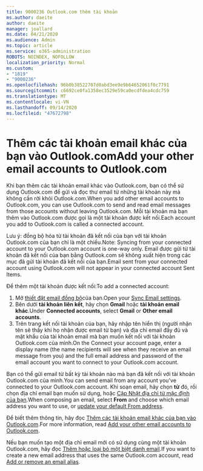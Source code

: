 ```yaml
---
title: 9000236 Outlook.com thêm tài khoản
ms.author: daeite
author: daeite
manager: joallard
ms.date: 04/21/2020
ms.audience: Admin
ms.topic: article
ms.service: o365-administration
ROBOTS: NOINDEX, NOFOLLOW
localization_priority: Normal
ms.custom:
- "1819"
- "9000236"
ms.openlocfilehash: 96b0b38522707d0abd3ee9e9b64652061f0c7791
ms.sourcegitcommit: c6692ce0fa1358ec3529e59ca0ecdfdea4cdc759
ms.translationtype: MT
ms.contentlocale: vi-VN
ms.lasthandoff: 09/14/2020
ms.locfileid: "47672798"
---
```

# <a name="add-your-other-email-accounts-to-outlookcom"></a><span data-ttu-id="916f2-102">Thêm các tài khoản email khác của bạn vào Outlook.com</span><span class="sxs-lookup"><span data-stu-id="916f2-102">Add your other email accounts to Outlook.com</span></span>

<span data-ttu-id="916f2-103">Khi bạn thêm các tài khoản email khác vào Outlook.com, bạn có thể sử dụng Outlook.com để gửi và đọc thư email từ những tài khoản này mà không cần rời khỏi Outlook.com.</span><span class="sxs-lookup"><span data-stu-id="916f2-103">When you add other email accounts to Outlook.com, you can use Outlook.com to send and read email messages from those accounts without leaving Outlook.com.</span></span> <span data-ttu-id="916f2-104">Mỗi tài khoản mà bạn thêm vào Outlook.com được gọi là một tài khoản được kết nối.</span><span class="sxs-lookup"><span data-stu-id="916f2-104">Each account you add to Outlook.com is called a connected account.</span></span>

<span data-ttu-id="916f2-105">Lưu ý: đồng bộ hóa từ tài khoản đã kết nối của bạn với tài khoản Outlook.com của bạn chỉ là một chiều.</span><span class="sxs-lookup"><span data-stu-id="916f2-105">Note: Syncing from your connected account to your Outlook.com account is one-way only.</span></span> <span data-ttu-id="916f2-106">Email được gửi từ tài khoản đã kết nối của bạn bằng Outlook.com sẽ không xuất hiện trong các mục đã gửi tài khoản đã kết nối của bạn.</span><span class="sxs-lookup"><span data-stu-id="916f2-106">Email sent from your connected account using Outlook.com will not appear in your connected account Sent Items.</span></span>

<span data-ttu-id="916f2-107">Để thêm một tài khoản được kết nối:</span><span class="sxs-lookup"><span data-stu-id="916f2-107">To add a connected account:</span></span>

1. <span data-ttu-id="916f2-108">Mở [thiết đặt email đồng bộ](https://go.microsoft.com/fwlink/?linkid=875264)của bạn.</span><span class="sxs-lookup"><span data-stu-id="916f2-108">Open your [Sync Email settings](https://go.microsoft.com/fwlink/?linkid=875264).</span></span>
2. <span data-ttu-id="916f2-109">Bên dưới **tài khoản liên kết**, hãy chọn **Gmail** hoặc **tài khoản email khác**.</span><span class="sxs-lookup"><span data-stu-id="916f2-109">Under **Connected accounts**, select **Gmail** or **Other email accounts**.</span></span>
3. <span data-ttu-id="916f2-110">Trên trang kết nối tài khoản của bạn, hãy nhập tên hiển thị (người nhận tên sẽ thấy khi họ nhận được email từ bạn) và địa chỉ email đầy đủ và mật khẩu của tài khoản email mà bạn muốn kết nối với tài khoản Outlook.com của mình.</span><span class="sxs-lookup"><span data-stu-id="916f2-110">On the Connect your account page, enter a display name (the name recipients will see when they receive an email message from you) and the full email address and password of the email account you want to connect to your Outlook.com account.</span></span>

<span data-ttu-id="916f2-111">Bạn có thể gửi email từ bất kỳ tài khoản nào mà bạn đã kết nối với tài khoản Outlook.com của mình.</span><span class="sxs-lookup"><span data-stu-id="916f2-111">You can send email from any account you've connected to your Outlook.com account.</span></span> <span data-ttu-id="916f2-112">Khi soạn email, hãy chọn **từ** đó, rồi chọn địa chỉ email bạn muốn sử dụng, hoặc [Cập Nhật địa chỉ từ mặc định của bạn](https://go.microsoft.com/fwlink/?linkid=875264).</span><span class="sxs-lookup"><span data-stu-id="916f2-112">When composing an email, select **From** and choose which email address you want to use, or [update your default From address](https://go.microsoft.com/fwlink/?linkid=875264).</span></span>

<span data-ttu-id="916f2-113">Để biết thêm thông tin, hãy đọc [Thêm các tài khoản email khác của bạn vào Outlook.com](https://support.office.com/article/c5224df4-5885-4e79-91ba-523aa743f0ba?wt.mc_id=Office_Outlook_com_Alchemy).</span><span class="sxs-lookup"><span data-stu-id="916f2-113">For more information, read [Add your other email accounts to Outlook.com](https://support.office.com/article/c5224df4-5885-4e79-91ba-523aa743f0ba?wt.mc_id=Office_Outlook_com_Alchemy).</span></span>

<span data-ttu-id="916f2-114">Nếu bạn muốn tạo một địa chỉ email mới có sử dụng cùng một tài khoản Outlook.com, hãy đọc [Thêm hoặc loại bỏ một biệt danh email](https://support.office.com/article/459b1989-356d-40fa-a689-8f285b13f1f2?wt.mc_id=Office_Outlook_com_Alchemy).</span><span class="sxs-lookup"><span data-stu-id="916f2-114">If you want to create a new email address that uses the same Outlook.com account, read [Add or remove an email alias](https://support.office.com/article/459b1989-356d-40fa-a689-8f285b13f1f2?wt.mc_id=Office_Outlook_com_Alchemy).</span></span>